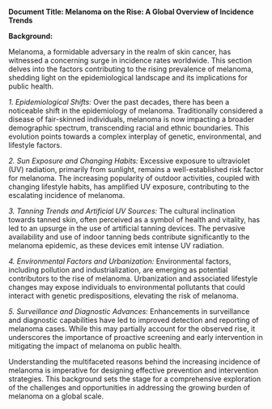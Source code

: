 **Document Title: Melanoma on the Rise: A Global Overview of Incidence Trends**

**Background:**

Melanoma, a formidable adversary in the realm of skin cancer, has witnessed a concerning surge in incidence rates worldwide. This section delves into the factors contributing to the rising prevalence of melanoma, shedding light on the epidemiological landscape and its implications for public health.

*1. Epidemiological Shifts:*
Over the past decades, there has been a noticeable shift in the epidemiology of melanoma. Traditionally considered a disease of fair-skinned individuals, melanoma is now impacting a broader demographic spectrum, transcending racial and ethnic boundaries. This evolution points towards a complex interplay of genetic, environmental, and lifestyle factors.

*2. Sun Exposure and Changing Habits:*
Excessive exposure to ultraviolet (UV) radiation, primarily from sunlight, remains a well-established risk factor for melanoma. The increasing popularity of outdoor activities, coupled with changing lifestyle habits, has amplified UV exposure, contributing to the escalating incidence of melanoma.

*3. Tanning Trends and Artificial UV Sources:*
The cultural inclination towards tanned skin, often perceived as a symbol of health and vitality, has led to an upsurge in the use of artificial tanning devices. The pervasive availability and use of indoor tanning beds contribute significantly to the melanoma epidemic, as these devices emit intense UV radiation.

*4. Environmental Factors and Urbanization:*
Environmental factors, including pollution and industrialization, are emerging as potential contributors to the rise of melanoma. Urbanization and associated lifestyle changes may expose individuals to environmental pollutants that could interact with genetic predispositions, elevating the risk of melanoma.

*5. Surveillance and Diagnostic Advances:*
Enhancements in surveillance and diagnostic capabilities have led to improved detection and reporting of melanoma cases. While this may partially account for the observed rise, it underscores the importance of proactive screening and early intervention in mitigating the impact of melanoma on public health.

Understanding the multifaceted reasons behind the increasing incidence of melanoma is imperative for designing effective prevention and intervention strategies. This background sets the stage for a comprehensive exploration of the challenges and opportunities in addressing the growing burden of melanoma on a global scale.